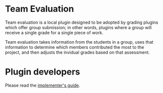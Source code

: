 # Team Evaluation

Team evaluation is a local plugin designed to be adopted by grading plugins which offer group submission; in other words, plugins where a group will receive a single grade for a single piece of work.

Team evaluation takes information from the students in a group, uses that information to determine which members contributed the most to the project, and then adjusts the invidual grades based on that assessment.

# Plugin developers

Please read the [implementer's guide](/IMPLEMENTERS.md).